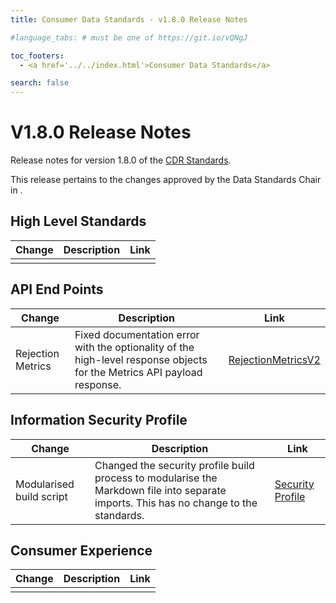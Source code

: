 ```yaml
---
title: Consumer Data Standards - v1.8.0 Release Notes

#language_tabs: # must be one of https://git.io/vQNgJ

toc_footers:
  - <a href='../../index.html'>Consumer Data Standards</a>

search: false
---
```


# V1.8.0 Release Notes
Release notes for version 1.8.0 of the [CDR Standards](../../index.html).

This release pertains to the changes approved by the Data Standards Chair in <To be advised>.

## High Level Standards

|Change|Description|Link|
|------|-----------|----|
| | | |

## API End Points

|Change|Description|Link|
|------|-----------|----|
| Rejection Metrics | Fixed documentation error with the optionality of the high-level response objects for the Metrics API payload response. | [RejectionMetricsV2](../../#tocSrejectionmetricsv2)|

## Information Security Profile
|Change|Description|Link|
|------|-----------|----|
| Modularised build script | Changed the security profile build process to modularise the Markdown file into separate imports. This has no change to the standards. | [Security Profile](../../#security-profile) |

## Consumer Experience

|Change|Description|Link|
|------|-----------|----|
| | | |
